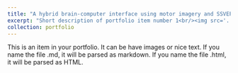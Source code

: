 ```yaml
---
title: "A hybrid brain-computer interface using motor imagery and SSVEP Based on convolutional neural network"
excerpt: "Short description of portfolio item number 1<br/><img src='../images/TSCNN.png'>"
collection: portfolio
---
```


This is an item in your portfolio. It can be have images or nice text. If you name the file .md, it will be parsed as markdown. If you name the file .html, it will be parsed as HTML. 
